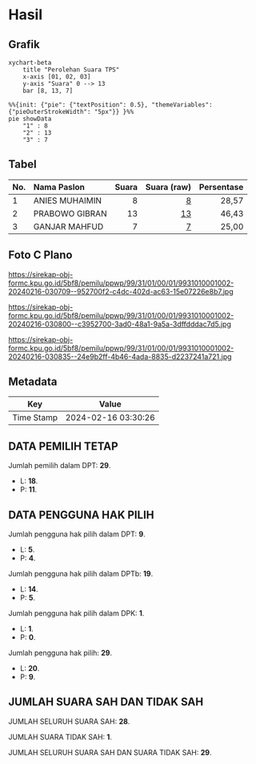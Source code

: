 # Hasil

## Grafik

```mermaid
xychart-beta
    title "Perolehan Suara TPS"
    x-axis [01, 02, 03]
    y-axis "Suara" 0 --> 13
    bar [8, 13, 7]
```

```mermaid
%%{init: {"pie": {"textPosition": 0.5}, "themeVariables": {"pieOuterStrokeWidth": "5px"}} }%%
pie showData
    "1" : 8
    "2" : 13
    "3" : 7
```

## Tabel

| No. | Nama Paslon    | Suara | Suara (raw) | Persentase |
|:--- |:-------------- | -----:| -----------:| ----------:|
| 1   | ANIES MUHAIMIN | 8     | [8][p-1]    | 28,57      |
| 2   | PRABOWO GIBRAN | 13    | [13][p-2]   | 46,43      |
| 3   | GANJAR MAHFUD  | 7     | [7][p-3]    | 25,00      |


[p-1]: https://github.com/gigit-pemilu/pemilu-2024-99-luar-negeri/blob/main/pilpres/hitung-suara/sub/99-luar-negeri/sub/31-dakar-senegal/sub/01-dakar-senegal/sub/0001-dakar-senegal/sub/002-tps-001/sub/paslon-1.txt
[p-2]: https://github.com/gigit-pemilu/pemilu-2024-99-luar-negeri/blob/main/pilpres/hitung-suara/sub/99-luar-negeri/sub/31-dakar-senegal/sub/01-dakar-senegal/sub/0001-dakar-senegal/sub/002-tps-001/sub/paslon-2.txt
[p-3]: https://github.com/gigit-pemilu/pemilu-2024-99-luar-negeri/blob/main/pilpres/hitung-suara/sub/99-luar-negeri/sub/31-dakar-senegal/sub/01-dakar-senegal/sub/0001-dakar-senegal/sub/002-tps-001/sub/paslon-3.txt

## Foto C Plano

https://sirekap-obj-formc.kpu.go.id/5bf8/pemilu/ppwp/99/31/01/00/01/9931010001002-20240216-030709--952700f2-c4dc-402d-ac63-15e07226e8b7.jpg

https://sirekap-obj-formc.kpu.go.id/5bf8/pemilu/ppwp/99/31/01/00/01/9931010001002-20240216-030800--c3952700-3ad0-48a1-9a5a-3dffdddac7d5.jpg

https://sirekap-obj-formc.kpu.go.id/5bf8/pemilu/ppwp/99/31/01/00/01/9931010001002-20240216-030835--24e9b2ff-4b46-4ada-8835-d2237241a721.jpg


## Metadata

| Key        | Value               |
| ---------- | ------------------- |
| Time Stamp | 2024-02-16 03:30:26 |


## DATA PEMILIH TETAP

Jumlah pemilih dalam DPT: **29**.
 * L: **18**.
 * P: **11**.

## DATA PENGGUNA HAK PILIH

Jumlah pengguna hak pilih dalam DPT: **9**.
 * L: **5**.
 * P: **4**.

Jumlah pengguna hak pilih dalam DPTb: **19**.
 * L: **14**.
 * P: **5**.

Jumlah pengguna hak pilih dalam DPK: **1**.
 * L: **1**.
 * P: **0**.

Jumlah pengguna hak pilih: **29**.
 * L: **20**.
 * P: **9**.

## JUMLAH SUARA SAH DAN TIDAK SAH

JUMLAH SELURUH SUARA SAH: **28**.

JUMLAH SUARA TIDAK SAH: **1**.

JUMLAH SELURUH SUARA SAH DAN SUARA TIDAK SAH: **29**.


